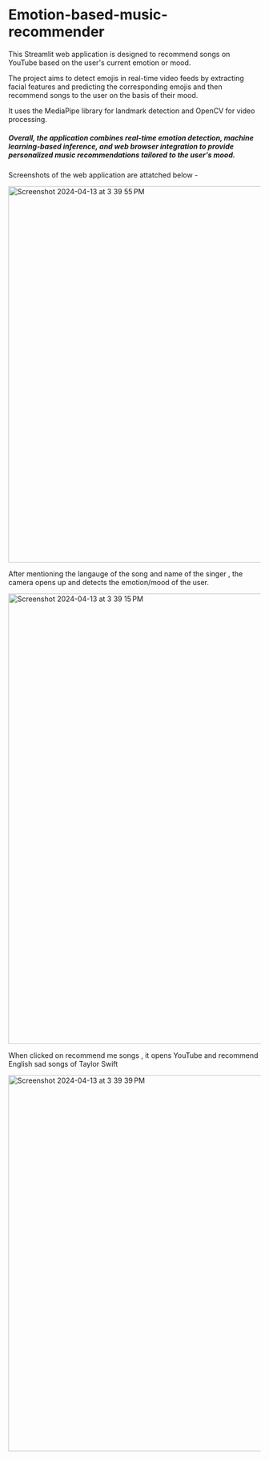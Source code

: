 # Emotion-based-music-recommender
This Streamlit web application is designed to recommend songs on YouTube based on the user's current emotion or mood.

The project aims to detect emojis in real-time video feeds by extracting facial features and predicting the corresponding emojis and then recommend songs to the user on the basis of their mood. 

It uses the MediaPipe library for landmark detection and OpenCV for video processing.

<h5>Overall, the application combines real-time emotion detection, machine learning-based inference, and web browser integration to provide personalized music recommendations tailored to the user's mood.</h5>

Screenshots of the web application are attatched below - 

<img width="750" alt="Screenshot 2024-04-13 at 3 39 55 PM" src="https://github.com/yukti1sharma/Emotion-based-music-recommender/assets/125639729/5ee167c5-ea07-49d6-987f-43b77cbe297b">

After mentioning the langauge of the song and name of the singer , the camera opens up and detects the emotion/mood of the user. 

<img width="898" alt="Screenshot 2024-04-13 at 3 39 15 PM" src="https://github.com/yukti1sharma/Emotion-based-music-recommender/assets/125639729/a98e54bd-c743-4f44-a7b9-f8824fb98150">


When clicked on recommend me songs , it opens YouTube and recommend English sad songs of Taylor Swift

<img width="750" alt="Screenshot 2024-04-13 at 3 39 39 PM" src="https://github.com/yukti1sharma/Emotion-based-music-recommender/assets/125639729/541d73aa-7d76-4aaa-a381-ef7ad42fd3cf">
